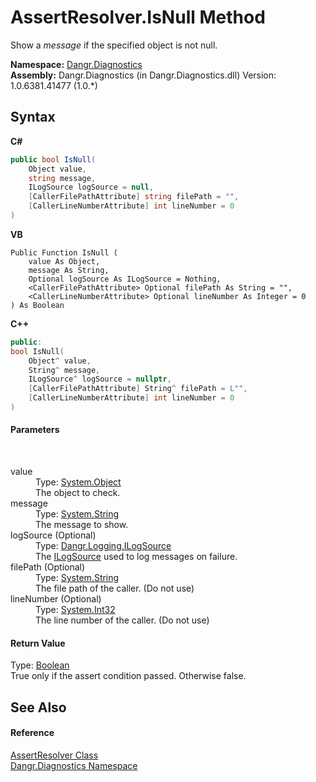 # AssertResolver.IsNull Method 
 

Show a *message* if the specified object is not null.

**Namespace:**&nbsp;<a href="N_Dangr_Diagnostics">Dangr.Diagnostics</a><br />**Assembly:**&nbsp;Dangr.Diagnostics (in Dangr.Diagnostics.dll) Version: 1.0.6381.41477 (1.0.*)

## Syntax

**C#**<br />
``` C#
public bool IsNull(
	Object value,
	string message,
	ILogSource logSource = null,
	[CallerFilePathAttribute] string filePath = "",
	[CallerLineNumberAttribute] int lineNumber = 0
)
```

**VB**<br />
``` VB
Public Function IsNull ( 
	value As Object,
	message As String,
	Optional logSource As ILogSource = Nothing,
	<CallerFilePathAttribute> Optional filePath As String = "",
	<CallerLineNumberAttribute> Optional lineNumber As Integer = 0
) As Boolean
```

**C++**<br />
``` C++
public:
bool IsNull(
	Object^ value, 
	String^ message, 
	ILogSource^ logSource = nullptr, 
	[CallerFilePathAttribute] String^ filePath = L"", 
	[CallerLineNumberAttribute] int lineNumber = 0
)
```


#### Parameters
&nbsp;<dl><dt>value</dt><dd>Type: <a href="http://msdn2.microsoft.com/en-us/library/e5kfa45b" target="_blank">System.Object</a><br />The object to check.</dd><dt>message</dt><dd>Type: <a href="http://msdn2.microsoft.com/en-us/library/s1wwdcbf" target="_blank">System.String</a><br />The message to show.</dd><dt>logSource (Optional)</dt><dd>Type: <a href="T_Dangr_Logging_ILogSource">Dangr.Logging.ILogSource</a><br />The <a href="T_Dangr_Logging_ILogSource">ILogSource</a> used to log messages on failure.</dd><dt>filePath (Optional)</dt><dd>Type: <a href="http://msdn2.microsoft.com/en-us/library/s1wwdcbf" target="_blank">System.String</a><br />The file path of the caller. (Do not use)</dd><dt>lineNumber (Optional)</dt><dd>Type: <a href="http://msdn2.microsoft.com/en-us/library/td2s409d" target="_blank">System.Int32</a><br />The line number of the caller. (Do not use)</dd></dl>

#### Return Value
Type: <a href="http://msdn2.microsoft.com/en-us/library/a28wyd50" target="_blank">Boolean</a><br />True only if the assert condition passed. Otherwise false.

## See Also


#### Reference
<a href="T_Dangr_Diagnostics_AssertResolver">AssertResolver Class</a><br /><a href="N_Dangr_Diagnostics">Dangr.Diagnostics Namespace</a><br />